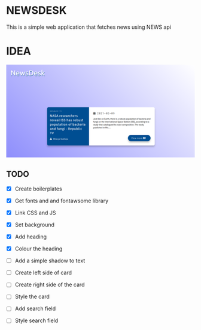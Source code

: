 # NEWSDESK

This is a simple web application that fetches news using NEWS api

# IDEA
![screenshot](./screenshot.png)

## TODO
- [x] Create boilerplates

- [x] Get fonts and and fontawsome library

- [x] Link CSS and JS

- [x] Set background

- [x] Add heading

- [x] Colour the heading

- [ ] Add a simple shadow to text

- [ ] Create left side of card

- [ ] Create right side of the card

- [ ] Style the card

- [ ] Add search field

- [ ] Style search field
 